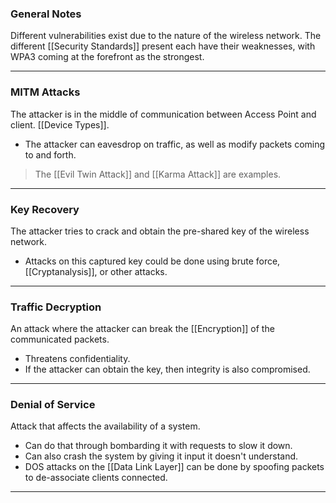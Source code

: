 ### General Notes 

Different vulnerabilities exist due to the nature of the wireless network. The different [[Security Standards]] present each have their weaknesses, with WPA3 coming at the forefront as the strongest.

---
### MITM Attacks

The attacker is in the middle of communication between Access Point and client. [[Device Types]].
- The attacker can eavesdrop on traffic, as well as modify packets coming to and forth.

> The [[Evil Twin Attack]] and [[Karma Attack]] are examples.

---
### Key Recovery

The attacker tries to crack and obtain the pre-shared key of the wireless network.
- Attacks on this captured key could be done using brute force, [[Cryptanalysis]], or other attacks.

---
### Traffic Decryption

An attack where the attacker can break the [[Encryption]] of the communicated packets.
- Threatens confidentiality.
- If the attacker can obtain the key, then integrity is also compromised.

---
### Denial of Service

Attack that affects the availability of a system.
- Can do that through bombarding it with requests to slow it down.
- Can also crash the system by giving it input it doesn't understand.
- DOS attacks on the [[Data Link Layer]] can be done by spoofing packets to de-associate clients connected. 

---

